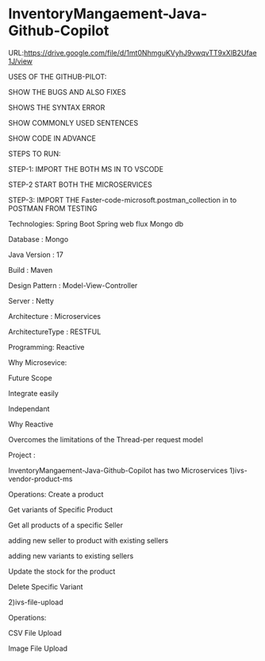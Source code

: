 # InventoryMangaement-Java-Github-Copilot

URL:https://drive.google.com/file/d/1mt0NhmguKVyhJ9vwqvTT9xXlB2Ufae1J/view

USES OF THE GITHUB-PILOT:

SHOW THE BUGS AND ALSO FIXES

SHOWS THE SYNTAX ERROR

SHOW COMMONLY USED SENTENCES

SHOW CODE IN ADVANCE

STEPS TO RUN:

STEP-1:
IMPORT THE BOTH MS IN TO VSCODE

STEP-2
START BOTH THE MICROSERVICES

STEP-3:
IMPORT THE Faster-code-microsoft.postman_collection in to POSTMAN FROM TESTING


Technologies:
Spring Boot
Spring web flux
Mongo db

Database : Mongo

Java Version : 17

Build : Maven

Design Pattern : Model-View-Controller

Server : Netty

Architecture : Microservices

ArchitectureType : RESTFUL

Programming: Reactive

Why Microsevice:

Future Scope

Integrate easily

Independant

Why Reactive

Overcomes the limitations of the Thread-per request model


Project :

InventoryMangaement-Java-Github-Copilot has two Microservices
1)ivs-vendor-product-ms

Operations:
Create a product

Get variants of Specific Product

Get all products of a specific Seller

adding new seller to product with existing sellers

adding new variants to existing sellers

Update the stock for the product

Delete Specific Variant

2)ivs-file-upload

Operations:

CSV File Upload

Image File Upload



